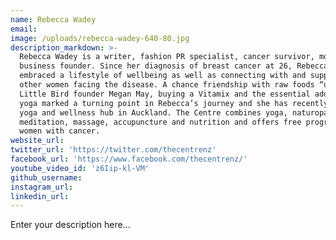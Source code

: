 ```yaml
---
name: Rebecca Wadey
email:
image: /uploads/rebecca-wadey-640-80.jpg
description_markdown: >-
  Rebecca Wadey is a writer, fashion PR specialist, cancer survivor, mother and
  business founder. Since her diagnosis of breast cancer at 26, Rebecca has
  embraced a lifestyle of wellbeing as well as connecting with and supporting
  other women facing the disease. A chance friendship with raw foods “unbakery”
  Little Bird founder Megan May, buying a Vitamix and the essential addition of
  yoga marked a turning point in Rebecca’s journey and she has recently opened a
  yoga and wellness hub in Auckland. The Centre combines yoga, naturopathy,
  meditation, massage, accupuncture and nutrition and offers free programmes for
  women with cancer.
website_url:
twitter_url: 'https://twitter.com/thecentrenz'
facebook_url: 'https://www.facebook.com/thecentrenz/'
youtube_video_id: 'z6Iip-kl-VM'
github_username:
instagram_url:
linkedin_url:
---
```


Enter your description here...
